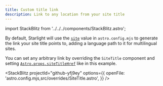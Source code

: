 ```yaml
---
title: Custom title link
description: Link to any location from your site title
---
```


import StackBlitz from '../../../components/StackBlitz.astro';

By default, Starlight will use the [`site`](https://docs.astro.build/en/reference/configuration-reference/#site) value in `astro.config.mjs` to generate the link your site title points to, adding a language path to it for multilingual sites.

You can set any arbitrary link by overriding the `SiteTitle` component and setting [`Astro.props.siteTitleHref`](https://starlight.astro.build/reference/overrides/#sitetitlehref) like in this example.

<StackBlitz
	projectId="github-yfj9ey"
	options={{
		openFile: 'astro.config.mjs,src/overrides/SiteTitle.astro',
	}}
/>
